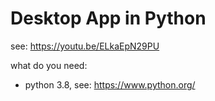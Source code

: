 # Desktop App in Python

see: https://youtu.be/ELkaEpN29PU

what do you need:
- python 3.8, see: https://www.python.org/